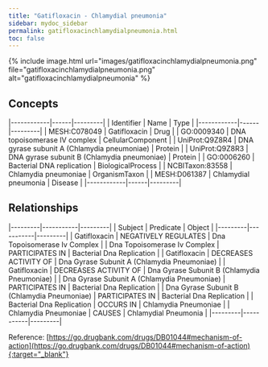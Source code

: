 ```yaml
---
title: "Gatifloxacin - Chlamydial pneumonia"
sidebar: mydoc_sidebar
permalink: gatifloxacinchlamydialpneumonia.html
toc: false 
---
```


{% include image.html url="images/gatifloxacinchlamydialpneumonia.png" file="gatifloxacinchlamydialpneumonia.png" alt="gatifloxacinchlamydialpneumonia" %}

## Concepts

|------------|------|---------|
| Identifier | Name | Type    |
|------------|------|---------|
| MESH:C078049 | Gatifloxacin | Drug |
| GO:0009340 | DNA topoisomerase IV complex | CellularComponent |
| UniProt:Q9Z8R4 | DNA gyrase subunit A (Chlamydia pneumoniae) | Protein |
| UniProt:Q9Z8R3 | DNA gyrase subunit B (Chlamydia pneumoniae) | Protein |
| GO:0006260 | Bacterial DNA replication | BiologicalProcess |
| NCBITaxon:83558 | Chlamydia pneumoniae | OrganismTaxon |
| MESH:D061387 | Chlamydial pneumonia | Disease |
|------------|------|---------|

## Relationships

|---------|-----------|---------|
| Subject | Predicate | Object  |
|---------|-----------|---------|
| Gatifloxacin | NEGATIVELY REGULATES | Dna Topoisomerase Iv Complex |
| Dna Topoisomerase Iv Complex | PARTICIPATES IN | Bacterial Dna Replication |
| Gatifloxacin | DECREASES ACTIVITY OF | Dna Gyrase Subunit A (Chlamydia Pneumoniae) |
| Gatifloxacin | DECREASES ACTIVITY OF | Dna Gyrase Subunit B (Chlamydia Pneumoniae) |
| Dna Gyrase Subunit A (Chlamydia Pneumoniae) | PARTICIPATES IN | Bacterial Dna Replication |
| Dna Gyrase Subunit B (Chlamydia Pneumoniae) | PARTICIPATES IN | Bacterial Dna Replication |
| Bacterial Dna Replication | OCCURS IN | Chlamydia Pneumoniae |
| Chlamydia Pneumoniae | CAUSES | Chlamydial Pneumonia |
|---------|-----------|---------|

Reference: [https://go.drugbank.com/drugs/DB01044#mechanism-of-action](https://go.drugbank.com/drugs/DB01044#mechanism-of-action){:target="_blank"}